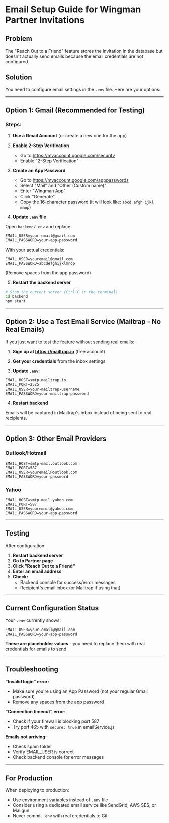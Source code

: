 # Email Setup Guide for Wingman Partner Invitations

## Problem
The "Reach Out to a Friend" feature stores the invitation in the database but doesn't actually send emails because the email credentials are not configured.

## Solution

You need to configure email settings in the `.env` file. Here are your options:

---

## Option 1: Gmail (Recommended for Testing)

### Steps:

1. **Use a Gmail Account** (or create a new one for the app)

2. **Enable 2-Step Verification**
   - Go to https://myaccount.google.com/security
   - Enable "2-Step Verification"

3. **Create an App Password**
   - Go to https://myaccount.google.com/apppasswords
   - Select "Mail" and "Other (Custom name)"
   - Enter "Wingman App"
   - Click "Generate"
   - Copy the 16-character password (it will look like: `abcd efgh ijkl mnop`)

4. **Update `.env` file**

Open `backend/.env` and replace:

```env
EMAIL_USER=your-email@gmail.com
EMAIL_PASSWORD=your-app-password
```

With your actual credentials:

```env
EMAIL_USER=youremail@gmail.com
EMAIL_PASSWORD=abcdefghijklmnop
```

(Remove spaces from the app password)

5. **Restart the backend server**

```bash
# Stop the current server (Ctrl+C in the terminal)
cd backend
npm start
```

---

## Option 2: Use a Test Email Service (Mailtrap - No Real Emails)

If you just want to test the feature without sending real emails:

1. **Sign up at https://mailtrap.io** (free account)

2. **Get your credentials** from the inbox settings

3. **Update `.env`:**

```env
EMAIL_HOST=smtp.mailtrap.io
EMAIL_PORT=2525
EMAIL_USER=your-mailtrap-username
EMAIL_PASSWORD=your-mailtrap-password
```

4. **Restart backend**

Emails will be captured in Mailtrap's inbox instead of being sent to real recipients.

---

## Option 3: Other Email Providers

### Outlook/Hotmail
```env
EMAIL_HOST=smtp-mail.outlook.com
EMAIL_PORT=587
EMAIL_USER=youremail@outlook.com
EMAIL_PASSWORD=your-password
```

### Yahoo
```env
EMAIL_HOST=smtp.mail.yahoo.com
EMAIL_PORT=587
EMAIL_USER=youremail@yahoo.com
EMAIL_PASSWORD=your-app-password
```

---

## Testing

After configuration:

1. **Restart backend server**
2. **Go to Partner page**
3. **Click "Reach Out to a Friend"**
4. **Enter an email address**
5. **Check:**
   - Backend console for success/error messages
   - Recipient's email inbox (or Mailtrap if using that)

---

## Current Configuration Status

Your `.env` currently shows:
```
EMAIL_USER=your-email@gmail.com
EMAIL_PASSWORD=your-app-password
```

**These are placeholder values** - you need to replace them with real credentials for emails to send.

---

## Troubleshooting

**"Invalid login" error:**
- Make sure you're using an App Password (not your regular Gmail password)
- Remove any spaces from the app password

**"Connection timeout" error:**
- Check if your firewall is blocking port 587
- Try port 465 with `secure: true` in emailService.js

**Emails not arriving:**
- Check spam folder
- Verify EMAIL_USER is correct
- Check backend console for error messages

---

## For Production

When deploying to production:
- Use environment variables instead of `.env` file
- Consider using a dedicated email service like SendGrid, AWS SES, or Mailgun
- Never commit `.env` with real credentials to Git
